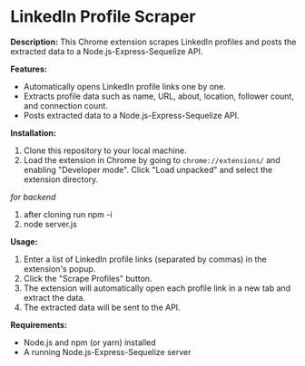 # LinkedIn Profile Scraper

**Description:**
This Chrome extension scrapes LinkedIn profiles and posts the extracted data to a Node.js-Express-Sequelize API.

**Features:**
- Automatically opens LinkedIn profile links one by one.
- Extracts profile data such as name, URL, about,  location, follower count, and connection count.
- Posts extracted data to a Node.js-Express-Sequelize API.

**Installation:**
1. Clone this repository to your local machine.
2. Load the extension in Chrome by going to `chrome://extensions/` and enabling "Developer mode". Click "Load unpacked" and select the extension directory.

  *for backend*
  1. after cloning run npm -i
  2. node server.js

**Usage:**
1. Enter a list of LinkedIn profile links (separated by commas) in the extension's popup.
2. Click the "Scrape Profiles" button.
3. The extension will automatically open each profile link in a new tab and extract the data.
4. The extracted data will be sent to the API.

**Requirements:**
- Node.js and npm (or yarn) installed
- A running Node.js-Express-Sequelize server
